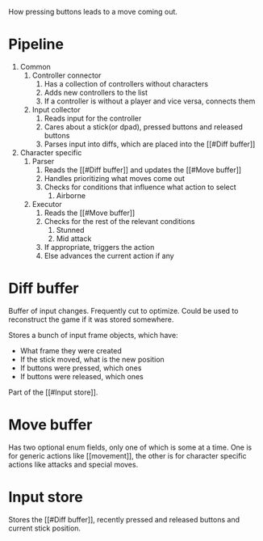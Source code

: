 How pressing buttons leads to a move coming out.

# Pipeline
1. Common
	1. Controller connector
		1. Has a collection of controllers without characters
		2. Adds new controllers to the list 
		3. If a controller is without a player and vice versa, connects them
	2. Input collector
		1. Reads input for the controller
		2. Cares about a stick(or dpad), pressed buttons and released buttons
		3. Parses input into diffs, which are placed into the [[#Diff buffer]]
2. Character specific
	1. Parser
		1. Reads the [[#Diff buffer]] and updates the [[#Move buffer]]
		2. Handles prioritizing what moves come out
		3. Checks for conditions that influence what action to select
			1. Airborne
	2. Executor
		1. Reads the [[#Move buffer]]
		2. Checks for the rest of the relevant conditions
			1. Stunned
			2. Mid attack
		3. If appropriate, triggers the action
		4. Else advances the current action if any

# Diff buffer
Buffer of input changes. Frequently cut to optimize. Could be used to reconstruct the game if it was stored somewhere.

Stores a bunch of input frame objects, which have:
- What frame they were created
- If the stick moved, what is the new position
- If buttons were pressed, which ones
- If buttons were released, which ones

Part of the [[#Input store]].

# Move buffer
Has two optional enum fields, only one of which is some at a time. One is for generic actions like [[movement]], the other is for character specific actions like attacks and special moves.

# Input store
Stores the [[#Diff buffer]], recently pressed and released buttons and current stick position.
